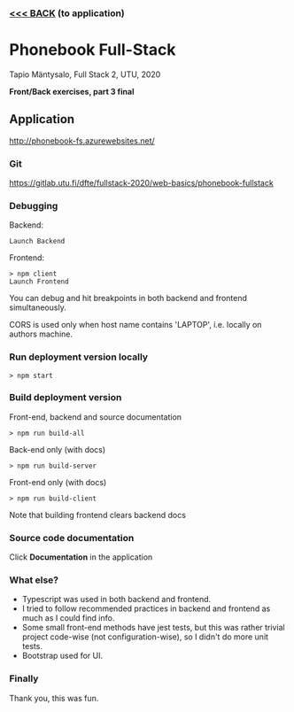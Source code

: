 ### [<<< BACK](http://phonebook-fs.azurewebsites.net/)  (to application)

# Phonebook Full-Stack

Tapio Mäntysalo, Full Stack 2, UTU, 2020

**Front/Back exercises, part 3 final**

## Application
http://phonebook-fs.azurewebsites.net/

### Git
https://gitlab.utu.fi/dfte/fullstack-2020/web-basics/phonebook-fullstack

### Debugging
Backend: 
```
Launch Backend 
```
Frontend: 
```
> npm client
Launch Frontend
```
You can debug and hit breakpoints in both backend and frontend simultaneously.

CORS is used only when host name contains 'LAPTOP', i.e. locally on authors machine.

### Run deployment version locally
```
> npm start
```
### Build deployment version
Front-end, backend and source documentation
```
> npm run build-all
```
Back-end only (with docs)
```
> npm run build-server
```
Front-end only (with docs)
```
> npm run build-client
```
Note that building frontend clears backend docs

### Source code documentation
Click **Documentation** in the application

### What else?
* Typescript was used in both backend and frontend.
* I tried to follow recommended practices in backend and frontend as much as I could find info.
* Some small front-end methods have jest tests, but this was rather trivial project code-wise (not configuration-wise), so I didn't do more unit tests.
* Bootstrap used for UI.

### Finally
Thank you, this was fun.